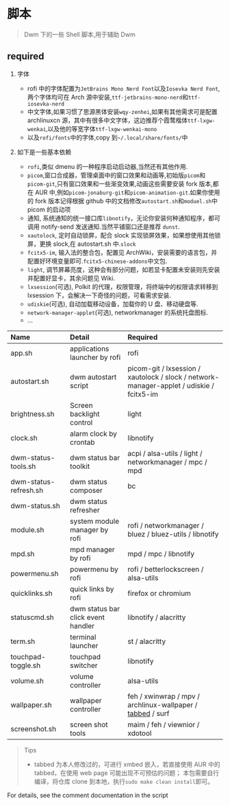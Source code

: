 # 脚本

> Dwm 下的一些 Shell 脚本,用于辅助 Dwm

## required

1. 字体

   - rofi 中的字体配置为`JetBrains Mono Nerd Font`以及`Iosevka Nerd Font`,两个字体均可在 Arch 源中安装,`ttf-jetbrains-mono-nerd`和`ttf-iosevka-nerd`
   - 中文字体,如果习惯了思源黑体安装`wqy-zenhei`,如果有其他需求可是配置 archlinuxcn 源，其中有很多中文字体，这边推荐个霞鹜楷体`ttf-lxgw-wenkai`,以及他的等宽字体`ttf-lxgw-wenkai-mono`
   - 以及`rofi/fonts`中的字体,copy 到`~/.local/share/fonts/`中

2. 如下是一些基本依赖

   - `rofi`,类似 dmenu 的一种程序启动启动器,当然还有其他作用.
   - `picom`,窗口合成器，管理桌面中的窗口效果和动画等,初始版`picom`和`picom-git`,只有窗口效果和一些渐变效果,动画这些需要安装 fork 版本,都在 AUR 中,例如`picom-jonaburg-git`和`picom-animation-git`.如果你使用的 fork 版本记得根据 github 中的文档修改`autostart.sh`和`moduel.sh`中 picom 的启动项
   - 通知, 系统通知的统一接口库`libnotify`，无论你安装何种通知程序，都可调用 notify-send 发送通知.当然平铺窗口还是推荐 `dunst`.
   - `xautolock`, 定时自动锁屏，配合 slock 实现锁屏效果，如果想使用其他锁屏，更换 slock,在 autostart.sh 中.`slock`
   - `fcitx5-im`, 输入法的整合包，配置见 ArchWiki，安装需要的语言包，并配置好环境变量即可.`fcitx5-chinese-addons`中文包.
   - `light`, 调节屏幕亮度，这种会有部分问题，如若显卡配置未安装则先安装并配置好显卡，其余问题见 Wiki.
   - `lxsession`(可选), Polkit 的代理，权限管理，将终端中的权限请求转移到 lxsession 下，会解决一下奇怪的问题，可看需求安装.
   - `udiskie`(可选), 自动加载移动设备，加载你的 U 盘、移动硬盘等.
   - `network-manager-applet`(可选), networkmanager 的系统托盘图标.
   - ...

| Name                  | Detail                             | Required                                                                                            |
| :-------------------- | :--------------------------------- | :-------------------------------------------------------------------------------------------------- |
| app.sh                | applications launcher by rofi      | rofi                                                                                                |
| autostart.sh          | dwm autostart script               | picom-git / lxsession / xautolock / slock / network-manager-applet / udiskie / fcitx5-im            |
| brightness.sh         | Screen backlight control           | light                                                                                               |
| clock.sh              | alarm clock by crontab             | libnotify                                                                                           |
| dwm-status-tools.sh   | dwm status bar toolkit             | acpi / alsa-utils / light / networkmanager / mpc / mpd                                              |
| dwm-status-refresh.sh | dwm status composer                | bc                                                                                                  |
| dwm-status.sh         | dwm status refresher               |                                                                                                     |
| module.sh             | system module manager by rofi      | rofi / networkmanager / bluez / bluez-utils / libnotify                                             |
| mpd.sh                | mpd manager by rofi                | mpd / mpc / libnotify                                                                               |
| powermenu.sh          | powermenu by rofi                  | rofi / betterlockscreen / alsa-utils                                                                |
| quicklinks.sh         | quick links by rofi                | firefox or chromium                                                                                 |
| statuscmd.sh          | dwm status bar click event handler | libnotify / alacritty                                                                               |
| term.sh               | terminal launcher                  | st / alacritty                                                                                      |
| touchpad-toggle.sh    | touchpad switcher                  | libnotify                                                                                           |
| volume.sh             | volume controller                  | alsa-utils                                                                                          |
| wallpaper.sh          | wallpaper controller               | feh / xwinwrap / mpv / archlinux-wallpaper / [tabbed](https://github.com/BYT0723/tabbed.git) / surf |
| screenshot.sh         | screen shot tools                  | maim / feh / viewnior / xdotool                                                                     |

> Tips
>
> - tabbed 为本人修改过的，可进行 xmbed 嵌入，若直接使用 AUR 中的 tabbed，在使用 web page 可能出现不可预估的问题；
>   本包需要自行编译，将仓库 clone 到本地，执行`sudo make clean install`即可。

For details, see the comment documentation in the script

<!-- ## previews -->
